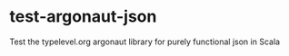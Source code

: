 test-argonaut-json
==================

Test the typelevel.org argonaut library for purely functional json in Scala
